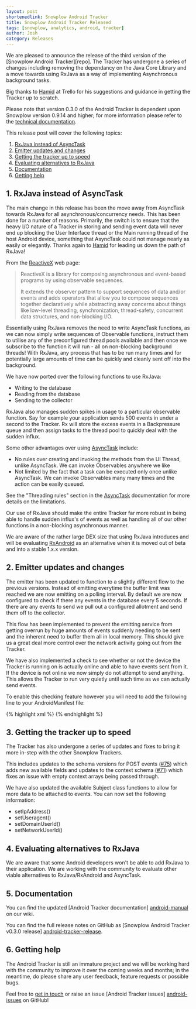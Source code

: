 ```yaml
---
layout: post
shortenedlink: Snowplow Android Tracker
title: Snowplow Android Tracker Released
tags: [snowplow, analytics, android, tracker]
author: Josh
category: Releases
---
```


We are pleased to announce the release of the third version of the [Snowplow Android Tracker][repo]. The Tracker has undergone a series of changes including removing the dependancy on the Java Core Library and a move towards using RxJava as a way of implementing Asynchronous background tasks.

Big thanks to [Hamid][hamid-github] at Trello for his suggestions and guidance in getting the Tracker up to scratch.

Please note that version 0.3.0 of the Android Tracker is dependent upon Snowplow version 0.9.14 and higher; for more information please refer to the [technical documentation][android-manual].

This release post will cover the following topics:

1. [RxJava instead of AsyncTask](/blog/2015/02/16/snowplow-android-tracker-0.3.0-released/#rx-java)
2. [Emitter updates and changes](/blog/2015/02/16/snowplow-android-tracker-0.3.0-released/#emitter-changes)
3. [Getting the tracker up to speed](/blog/2015/02/16/snowplow-android-tracker-0.3.0-released/#getting-up-to-speed)
4. [Evaluating alternatives to RxJava](/blog/2015/02/16/snowplow-android-tracker-0.3.0-released/#evaluating-alternatives)
5. [Documentation](/blog/2015/02/16/snowplow-android-tracker-0.3.0-released/#docs)
6. [Getting help](/blog/2015/02/16/snowplow-android-tracker-0.3.0-released/#help)

<h2><a name="rx-java">1. RxJava instead of AsyncTask</a></h2>

The main change in this release has been the move away from AsyncTask towards RxJava for all asynchronous/concurrency needs. This has been done for a number of reasons. Primarily, the switch is to ensure that the heavy I/O nature of a Tracker in storing and sending event data will never end up blocking the User Interface thread or the Main running thread of the host Android device, something that AsyncTask could not manage nearly as easily or elegantly.  Thanks again to [Hamid][hamid-github] for leading us down the path of RxJava!

From the [ReactiveX][reactive-x] web page:

> ReactiveX is a library for composing asynchronous and event-based programs by using observable sequences.
> 
> It extends the observer pattern to support sequences of data and/or events and adds operators that allow you to compose sequences together declaratively while abstracting away concerns about things like low-level threading, synchronization, thread-safety, concurrent data structures, and non-blocking I/O.

Essentially using RxJava removes the need to write AsyncTask functions, as we can now simply write sequences of Observable functions, instruct them to utilise any of the preconfigured thread pools available and then once we subscribe to the function it will run - all on non-blocking background threads! With RxJava, any process that has to be run many times and for potentially large amounts of time can be quickly and cleanly sent off into the background.

We have now ported over the following functions to use RxJava:

- Writing to the database
- Reading from the database
- Sending to the collector

RxJava also manages sudden spikes in usage to a particular observable function. Say for example your application sends 500 events in under a second to the Tracker. Rx will store the excess events in a Backpressure queue and then assign tasks to the thread pool to quickly deal with the sudden influx.

Some other advantages over using [AsyncTask][async-task] include:

- No rules over creating and invoking the methods from the UI Thread, unlike AsyncTask. We can invoke Observables anywhere we like
- Not limited by the fact that a task can be executed only once unlike AsyncTask. We can invoke Observables many many times and the action can be easily queued.

See the "Threading rules" section in the [AsyncTask][async-task] documentation for more details on the limitations.

Our use of RxJava should make the entire Tracker far more robust in being able to handle sudden influx's of events as well as handling all of our other functions in a non-blocking asynchronous manner.

We are aware of the rather large DEX size that using RxJava introduces and will be evaluating [RxAndroid][rx-android-x] as an alternative when it is moved out of beta and into a stable 1.x.x version.

<h2><a name="emitter-changes">2. Emitter updates and changes</a></h2>

The emitter has been updated to function to a slightly different flow to the previous versions. Instead of emitting everytime the buffer limit was reached we are now emitting on a polling interval.  By default we are now configured to check if there any events in the database every 5 seconds.  If there are any events to send we pull out a configured allotment and send them off to the collector.

This flow has been implemented to prevent the emitting service from getting overrun by huge amounts of events suddenly needing to be sent and the inherent need to buffer them all in local memory. This should give us a great deal more control over the network activity going out from the Tracker.

We have also implemented a check to see whether or not the device the Tracker is running on is actually online and able to have events sent from it. If the device is not online we now simply do not attempt to send anything.  This allows the Tracker to run very quietly until such time as we can actually send events.  

To enable this checking feature however you will need to add the following line to your AndroidManifest file:

{% highlight xml %}
<uses-permission android:name="android.permission.ACCESS_NETWORK_STATE"/>
{% endhighlight %}

<h2><a name="docs">3. Getting the tracker up to speed</a></h2>

The Tracker has also undergone a series of updates and fixes to bring it more in-step with the other Snowplow Trackers.  

This includes updates to the schema versions for POST events ([#75][issue-75]) which adds new available fields and updates to the context schema ([#71][issue-71]) which fixes an issue with empty context arrays being passed through.

We have also updated the available Subject class functions to allow for more data to be attached to events. You can now set the following information:

- setIpAddress()
- setUseragent()
- setDomainUserId()
- setNetworkUserId()

<h2><a name="docs">4. Evaluating alternatives to RxJava</a></h2>

We are aware that some Android developers won't be able to add RxJava to their application. We are working with the community to evaluate other viable alternatives to RxJava/RxAndroid and AsyncTask.

<h2><a name="docs">5. Documentation</a></h2>

You can find the updated [Android Tracker documentation] [android-manual] on our wiki.

You can find the full release notes on GitHub as [Snowplow Android Tracker v0.3.0 release] [android-tracker-release].

<h2><a name="help">6. Getting help</a></h2>

The Android Tracker is still an immature project and we will be working hard with the community to improve it over the coming weeks and months; in the meantime, do please share any user feedback, feature requests or possible bugs.

Feel free to [get in touch][talk-to-us] or raise an issue [Android Tracker issues] [android-issues] on GitHub!

[android-repo]: https://github.com/snowplow/snowplow-android-tracker

[reactive-x]: http://reactivex.io/
[rx-android-x]: https://github.com/ReactiveX/RxAndroid
[async-task]: http://developer.android.com/reference/android/os/AsyncTask.html

[android-setup]: https://github.com/snowplow/snowplow/wiki/Java-Tracker-Setup
[android-manual]: https://github.com/snowplow/snowplow/wiki/Android-Tracker
[android-tracker-release]: https://github.com/snowplow/snowplow-android-tracker/releases/tag/android-0.3.0

[issue-71]: https://github.com/snowplow/iglu-central/issues/71
[issue-75]: https://github.com/snowplow/iglu-central/issues/75

[talk-to-us]: https://github.com/snowplow/snowplow/wiki/Talk-to-us
[android-issues]: https://github.com/snowplow/snowplow-android-tracker/issues

[hamid-github]: https://github.com/hamidp
